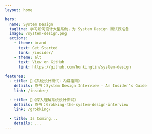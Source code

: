```yaml
---
layout: home

hero:
  name: System Design
  tagline: 学习如何设计大型系统，为 System Design 面试做准备
  image: /system-design.png
  actions:
    - theme: brand
      text: Get Started
      link: /insider/
    - theme: alt
      text: View on GitHub
      link: https://github.com/honkinglin/system-design
  
features:
  - title: 📖《系统设计面试：内幕指南》
    details: 原书：System Design Interview - An Insider’s Guide
    link: /insider/

  - title: 📖《深入理解系统设计面试》
    details: 原书：Grokking-the-system-design-interview
    link: /grokking/

  - title: Is Coming...
    details: ...
---
```

